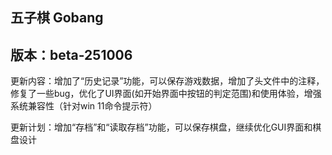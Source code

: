 ## 五子棋 Gobang

## 版本：beta-251006

更新内容：增加了“历史记录”功能，可以保存游戏数据，增加了头文件中的注释，修复了一些bug，优化了UI界面(如开始界面中按钮的判定范围)和使用体验，增强系统兼容性（针对win 11命令提示符）

更新计划：增加“存档”和“读取存档”功能，可以保存棋盘，继续优化GUI界面和棋盘设计
